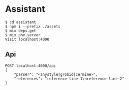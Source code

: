 # Assistant

    $ cd assistant
    $ npm i --prefix ./assets
    $ mix deps.get
    $ mix phx.server
    Visit localhost:4000

## Api

    POST localhost:4000/api
    {
        "parser": "<anystyle|grobid|cermine>",
        "references": "reference-line-1\nreference-line-2"
    }
